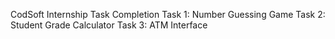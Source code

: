 CodSoft Internship Task Completion
Task 1: Number Guessing Game
Task 2: Student Grade Calculator
Task 3: ATM Interface
